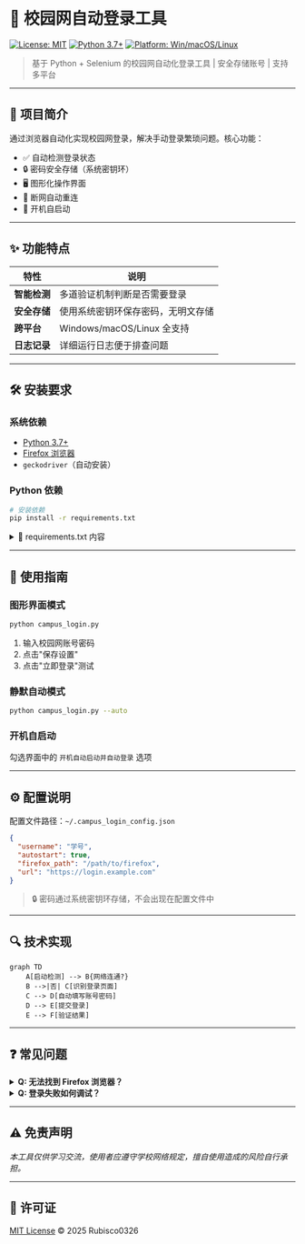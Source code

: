 # 🏫 校园网自动登录工具

[![License: MIT](https://img.shields.io/badge/License-MIT-yellow.svg)](https://opensource.org/licenses/MIT)
[![Python 3.7+](https://img.shields.io/badge/Python-3.7%2B-blue.svg)](https://www.python.org/)
[![Platform: Win/macOS/Linux](https://img.shields.io/badge/Platform-Win%20%7C%20macOS%20%7C%20Linux-lightgrey.svg)]()

> 基于 Python + Selenium 的校园网自动化登录工具 | 安全存储账号 | 支持多平台

---

## 📖 项目简介
通过浏览器自动化实现校园网登录，解决手动登录繁琐问题。核心功能：
- ✅ 自动检测登录状态
- 🔒 密码安全存储（系统密钥环）
- 🖥️ 图形化操作界面
- 🔄 断网自动重连
- 📅 开机自启动

---

## ✨ 功能特点
| 特性 | 说明 |
|------|------|
| **智能检测** | 多道验证机制判断是否需要登录 |
| **安全存储** | 使用系统密钥环保存密码，无明文存储 |
| **跨平台** | Windows/macOS/Linux 全支持 |
| **日志记录** | 详细运行日志便于排查问题 |

---

## 🛠️ 安装要求

### 系统依赖
- [Python 3.7+](https://www.python.org/downloads/)
- [Firefox 浏览器](https://www.mozilla.org/firefox/)
- `geckodriver`（自动安装）

### Python 依赖
```bash
# 安装依赖
pip install -r requirements.txt
```

<details>
<summary>📜 requirements.txt 内容</summary>

```text
selenium>=4.0.0
requests>=2.26.0
keyring>=23.0.1
pywin32>=300 ; sys_platform == 'win32'
```
</details>

---

## 🚀 使用指南

### 图形界面模式
```bash
python campus_login.py
```
1. 输入校园网账号密码  
2. 点击"保存设置"  
3. 点击"立即登录"测试  

### 静默自动模式
```bash
python campus_login.py --auto
```

### 开机自启动
勾选界面中的 `开机自动启动并自动登录` 选项

---

## ⚙️ 配置说明
配置文件路径：`~/.campus_login_config.json`  
```json
{
  "username": "学号",
  "autostart": true,
  "firefox_path": "/path/to/firefox",
  "url": "https://login.example.com"
}
```
> 🔒 密码通过系统密钥环存储，不会出现在配置文件中

---

## 🔍 技术实现
```mermaid
graph TD
    A[启动检测] --> B{网络连通?}
    B -->|否| C[识别登录页面]
    C --> D[自动填写账号密码]
    D --> E[提交登录]
    E --> F[验证结果]
```

---

## ❓ 常见问题
<details>
<summary><b>Q: 无法找到 Firefox 浏览器？</b></summary>

- 确认已安装 [Firefox](https://www.mozilla.org/firefox/)
- 或在设置中手动指定 Firefox 路径
</details>

<details>
<summary><b>Q: 登录失败如何调试？</b></summary>

1. 检查日志文件  
2. 尝试手动访问登录页面  
3. 更新页面元素识别规则  
</details>

---

## ⚠️ 免责声明
*本工具仅供学习交流，使用者应遵守学校网络规定，擅自使用造成的风险自行承担。*

---

## 📜 许可证
[MIT License](LICENSE) © 2025 Rubisco0326
```
